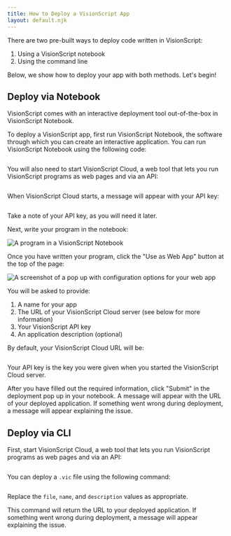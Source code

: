 ```yaml
---
title: How to Deploy a VisionScript App
layout: default.njk
---
```


There are two pre-built ways to deploy code written in VisionScript:

1. Using a VisionScript notebook
2. Using the command line

Below, we show how to deploy your app with both methods. Let's begin!

## Deploy via Notebook

VisionScript comes with an interactive deployment tool out-of-the-box in VisionScript Notebook.

To deploy a VisionScript app, first run VisionScript Notebook, the software through which you can create an interactive application. You can run VisionScript Notebook using the following code:

```visionscript --notebook
```
You will also need to start VisionScript Cloud, a web tool that lets you run VisionScript programs as web pages and via an API:

```visionscript --cloud
```
When VisionScript Cloud starts, a message will appear with your API key:

```Your API key is [API_KEY]
```
Take a note of your API key, as you will need it later.

Next, write your program in the notebook:

![A program in a VisionScript Notebook]()

Once you have written your program, click the "Use as Web App" button at the top of the page:

![A screenshot of a pop up with configuration options for your web app]()

You will be asked to provide:

1. A name for your app
2. The URL of your VisionScript Cloud server (see below for more information)
3. Your VisionScript API key
4. An application description (optional)

By default, your VisionScript Cloud URL will be:

```http://localhost:6999
```
Your API key is the key you were given when you started the VisionScript Cloud server.

After you have filled out the required information, click "Submit" in the deployment pop up in your notebook. A message will appear with the URL of your deployed application. If something went wrong during deployment, a message will appear explaining the issue.

## Deploy via CLI

First, start VisionScript Cloud, a web tool that lets you run VisionScript programs as web pages and via an API:

```visionscript --cloud
```
You can deploy a `.vic` file using the following command:

```visionscript --deploy --file=./filename.vic --name="App name" --description=="App description"
```
Replace the `file`, `name`, and `description` values as appropriate.

This command will return the URL to your deployed application. If something went wrong during deployment, a message will appear explaining the issue.